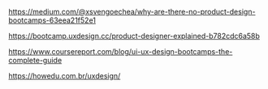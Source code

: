 https://medium.com/@xsvengoechea/why-are-there-no-product-design-bootcamps-63eea21f52e1


https://bootcamp.uxdesign.cc/product-designer-explained-b782cdc6a58b

https://www.coursereport.com/blog/ui-ux-design-bootcamps-the-complete-guide

https://howedu.com.br/uxdesign/

